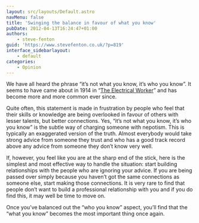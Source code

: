 ```yaml
---
layout: src/layouts/Default.astro
navMenu: false
title: 'Swinging the balance in favour of what you know'
pubDate: 2012-04-13T16:24:47+01:00
authors:
    - steve-fenton
guid: 'https://www.stevefenton.co.uk/?p=819'
interface_sidebarlayout:
    - default
categories:
    - Opinion
---
```


We have all heard the phrase “it’s not what you know, it’s who you know”. It seems to have came about in 1914 in “[The Electrical Worker](https://books.google.co.uk/books?id=SrQuAQAAIAAJ&hl=en)” and has become more and more common ever since.

Quite often, this statement is made in frustration by people who feel that their skills or knowledge are being overlooked in favour of others with lesser talents, but better connections. Yes, “it’s not what you know, it’s who you know” is the subtle way of charging someone with nepotism. This is typically an exaggerated version of the truth. Almost everybody would take strong advice from someone they trust and who has a good track record above any advice from someone they don’t know very well.

If, however, you feel like you are at the sharp end of the stick, here is the simplest and most effective way to handle the situation: start building relationships with the people who are ignoring your advice. If you are being passed over simply because you haven’t got the same connections as someone else, start making those connections. It is very rare to find that people don’t want to build a professional relationship with you and if you do find this, it may well be time to move on.

Once you’ve balanced out the “who you know” aspect, you’ll find that the “what you know” becomes the most important thing once again.